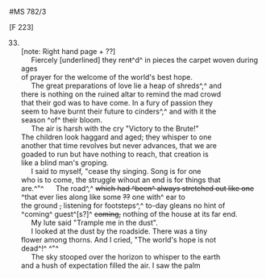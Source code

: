 #MS 782/3

[F 223]

33. \
[note: Right hand page + ??]\
&nbsp;&nbsp;&nbsp;&nbsp;&nbsp;Fiercely [underlined] they ren~~t~~^d^ in pieces the carpet woven during ages \
of prayer for the welcome of the world's best hope. \
&nbsp;&nbsp;&nbsp;&nbsp;&nbsp;The great preparations of love lie a heap of shreds^,^ and \
there is nothing on the ruined altar to remind the mad crowd \
that their god was to have come. In a fury of passion they \
seem to have burnt their future to cinders^,^ and with it the \
season ^of^ their bloom. \
&nbsp;&nbsp;&nbsp;&nbsp;&nbsp;The air is harsh with the cry "Victory to the Brute!" \
The children look haggard and aged; they whisper to one \
another that time revolves but never advances, that we are \
goaded to run but have nothing to reach, that creation is \
like a blind man's groping. \
&nbsp;&nbsp;&nbsp;&nbsp;&nbsp;I said to myself, "cease thy singing. Song is for one \
who is to come, the struggle wihout an end is for things that \
are.^"^
&nbsp;&nbsp;&nbsp;&nbsp;&nbsp;The road^,^ ~~which had ^been^ always stretched out like one~~ ^that ever lies along like some ~~??~~ one with^ ear to \
the ground ~~,~~ listening for footsteps^,^ to-day gleans no hint of \
^coming^ guest^[s?]^ ~~coming,~~ nothing of the house at its far end. \
&nbsp;&nbsp;&nbsp;&nbsp;&nbsp;My lute said "Trample me in the dust". \
&nbsp;&nbsp;&nbsp;&nbsp;&nbsp;I looked at the dust by the roadside. There was a tiny \
flower among thorns. And I cried, "The world's hope is not \
dead^!^ ^"^ \
&nbsp;&nbsp;&nbsp;&nbsp;&nbsp;The sky stooped over the horizon to whisper to the earth \
and a hush of expectation filled the air. I saw the palm
